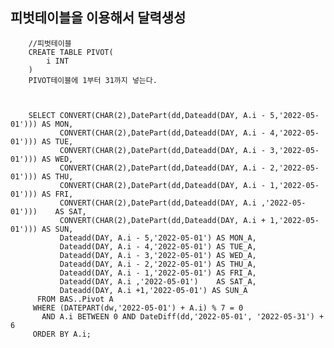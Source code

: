 ## 피벗테이블을 이용해서 달력생성
        
        //피벗테이블
        CREATE TABLE PIVOT(
            i INT
        )
        PIVOT테이블에 1부터 31까지 넣는다.
        
        

        SELECT CONVERT(CHAR(2),DatePart(dd,Dateadd(DAY, A.i - 5,'2022-05-01'))) AS MON,  
               CONVERT(CHAR(2),DatePart(dd,Dateadd(DAY, A.i - 4,'2022-05-01'))) AS TUE,  
               CONVERT(CHAR(2),DatePart(dd,Dateadd(DAY, A.i - 3,'2022-05-01'))) AS WED,  
               CONVERT(CHAR(2),DatePart(dd,Dateadd(DAY, A.i - 2,'2022-05-01'))) AS THU,  
               CONVERT(CHAR(2),DatePart(dd,Dateadd(DAY, A.i - 1,'2022-05-01'))) AS FRI,  
               CONVERT(CHAR(2),DatePart(dd,Dateadd(DAY, A.i ,'2022-05-01')))    AS SAT,
               CONVERT(CHAR(2),DatePart(dd,Dateadd(DAY, A.i + 1,'2022-05-01'))) AS SUN,  
               Dateadd(DAY, A.i - 5,'2022-05-01') AS MON_A,  
               Dateadd(DAY, A.i - 4,'2022-05-01') AS TUE_A,  
               Dateadd(DAY, A.i - 3,'2022-05-01') AS WED_A,  
               Dateadd(DAY, A.i - 2,'2022-05-01') AS THU_A,  
               Dateadd(DAY, A.i - 1,'2022-05-01') AS FRI_A,  
               Dateadd(DAY, A.i ,'2022-05-01')    AS SAT_A,
               Dateadd(DAY, A.i +1,'2022-05-01') AS SUN_A    
          FROM BAS..Pivot A
         WHERE (DATEPART(dw,'2022-05-01') + A.i) % 7 = 0
           AND A.i BETWEEN 0 AND DateDiff(dd,'2022-05-01', '2022-05-31') + 6
         ORDER BY A.i;
